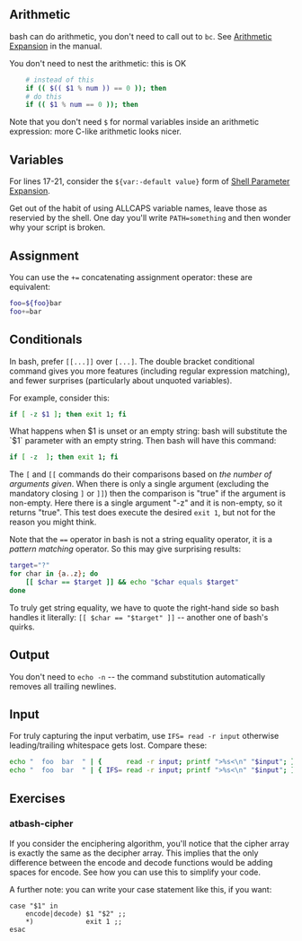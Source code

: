 ## Arithmetic

<!-- -->

bash can do arithmetic, you don't need to call out to `bc`. See [Arithmetic Expansion](https://www.gnu.org/software/bash/manual/bash.html#Arithmetic-Expansion) in the manual.

<!-- -->

You don't need to nest the arithmetic: this is OK
```bash
    # instead of this
    if (( $(( $1 % num )) == 0 )); then
    # do this
    if (( $1 % num == 0 )); then
```

<!-- -->

Note that you don't need `$` for normal variables inside an arithmetic expression: more C-like arithmetic looks nicer.

## Variables

For lines 17-21, consider the `${var:-default value}` form of [Shell Parameter Expansion](https://www.gnu.org/software/bash/manual/bash.html#Shell-Parameter-Expansion).

<!-- -->

Get out of the habit of using ALLCAPS variable names, leave those as reservied by the shell. One day you'll write `PATH=something` and then wonder why your script is broken.

## Assignment

You can use the `+=` concatenating assignment operator: these are equivalent:
```bash
foo=${foo}bar
foo+=bar
```

## Conditionals

In bash, prefer `[[...]]` over `[...]`. The double bracket conditional command gives you more features (including regular expression matching), and fewer surprises (particularly about unquoted variables).

For example, consider this:
```bash
if [ -z $1 ]; then exit 1; fi
```
What happens when $1 is unset or an empty string: bash will substitute the `$1` parameter with an empty string. Then bash will have this command:
```bash
if [ -z  ]; then exit 1; fi
```
The `[` and `[[` commands do their comparisons based on *the number of arguments given*. When there is only a single argument (excluding the mandatory closing `]` or `]]`) then the comparison is "true" if the argument is non-empty. Here there is a single argument "-z" and it is non-empty, so it returns "true". This test does execute the desired `exit 1`, but not for the reason you might think. 

<!-- -->

Note that the `==` operator in bash is not a string equality operator, it is a _pattern matching_ operator. So this may give surprising results:
```bash
target="?"
for char in {a..z}; do
    [[ $char == $target ]] && echo "$char equals $target"
done
```
To truly get string equality, we have to quote the right-hand side so bash handles it literally: `[[ $char == "$target" ]]` -- another one of bash's quirks.


## Output

You don't need to `echo -n` -- the command substitution automatically removes all trailing newlines.

## Input

For truly capturing the input verbatim, use `IFS= read -r input` otherwise leading/trailing whitespace gets lost. Compare these:
```bash
echo "  foo  bar  " | {      read -r input; printf ">%s<\n" "$input"; }
echo "  foo  bar  " | { IFS= read -r input; printf ">%s<\n" "$input"; }
```
## Exercises

### atbash-cipher

If you consider the enciphering algorithm, you'll notice that the cipher array is exactly the same as the decipher array. This implies that the only difference between the encode and decode functions would be adding spaces for encode. See how you can use this to simplify your code.

<!-- -->

A further note: you can write your case statement like this, if you want:

    case "$1" in
        encode|decode) $1 "$2" ;;
        *)             exit 1 ;;
    esac

